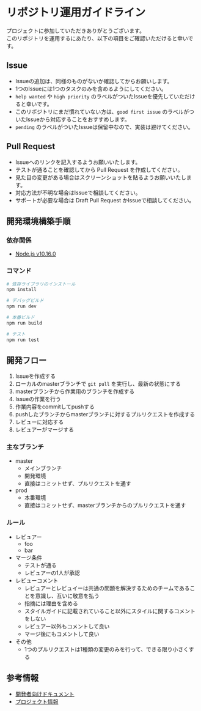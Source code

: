 # リポジトリ運用ガイドライン

プロジェクトに参加していただきありがとうございます。  
このリポジトリを運用するにあたり、以下の項目をご確認いただけると幸いです。


## Issue

- Issueの追加は、同様のものがないか確認してからお願いします。
- 1つのIssueには1つのタスクのみを含めるようにしてください。
- `help wanted` や `high priority` のラベルがついたIssueを優先していただけると幸いです。
- このリポジトリにまだ慣れていない方は、`good first issue` のラベルがついたIssueから対応することをおすすめします。
- `pending` のラベルがついたIssueは保留中なので、実装は避けてください。


## Pull Request

- Issueへのリンクを記入するようお願いいたします。
- テストが通ることを確認してから Pull Request を作成してください。
- 見た目の変更がある場合はスクリーンショットを貼るようお願いいたします。
- 対応方法が不明な場合はIssueで相談してください。
- サポートが必要な場合は Draft Pull Request かIssueで相談してください。


## 開発環境構築手順

### 依存関係

- [Node.js v10.16.0](https://nodejs.org/ja/)


### コマンド

```sh
# 依存ライブラリのインストール
npm install

# デバッグビルド
npm run dev

# 本番ビルド
npm run build

# テスト
npm run test
```


## 開発フロー

1. Issueを作成する
2. ローカルのmasterブランチで `git pull` を実行し、最新の状態にする
3. masterブランチから作業用のブランチを作成する
4. Issueの作業を行う
5. 作業内容をcommitしてpushする
6. pushしたブランチからmasterブランチに対するプルリクエストを作成する
7. レビューに対応する
8. レビュアーがマージする


### 主なブランチ

- master
    - メインブランチ
    - 開発環境
    - 直接はコミットせず、プルリクエストを通す
- prod
    - 本番環境
    - 直接はコミットせず、masterブランチからのプルリクエストを通す


### ルール

- レビュアー
    - foo
    - bar
- マージ条件
    - テストが通る
    - レビュアーの1人が承認
- レビューコメント
    - レビュアーとレビュイーは共通の問題を解決するためのチームであることを意識し、互いに敬意を払う
    - 指摘には理由を含める
    - スタイルガイドに記載されていること以外にスタイルに関するコメントをしない
    - レビュアー以外もコメントして良い
    - マージ後にもコメントして良い
- その他
    - 1つのプルリクエストは1種類の変更のみを行って、できる限り小さくする


## 参考情報

- [開発者向けドキュメント](doc/dev/)
- [プロジェクト情報](../sample_project/)
